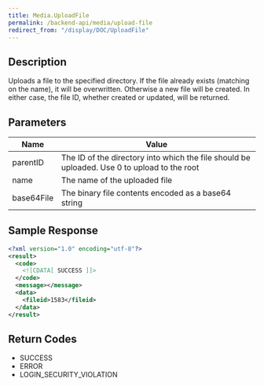 ```yaml
---
title: Media.UploadFile
permalink: /backend-api/media/upload-file
redirect_from: "/display/DOC/UploadFile"
---
```


## Description

Uploads a file to the specified directory.
If the file already exists (matching on the name), it will be overwritten. Otherwise a new file will be created. In either case, the file ID, whether created or updated, will be returned.

## Parameters

| Name       | Value
|------------|---------------------------------------------------------------------------------------------
| parentID   | The ID of the directory into which the file should be uploaded. Use 0 to upload to the root
| name		 | The name of the uploaded file
| base64File | The binary file contents encoded as a base64 string

## Sample Response

```xml
<?xml version="1.0" encoding="utf-8"?>
<result>
  <code>
    <![CDATA[ SUCCESS ]]>
  </code>
  <message></message>
  <data>
    <fileid>1583</fileid>
  </data>
</result>
```

## Return Codes

* SUCCESS
* ERROR
* LOGIN_SECURITY_VIOLATION